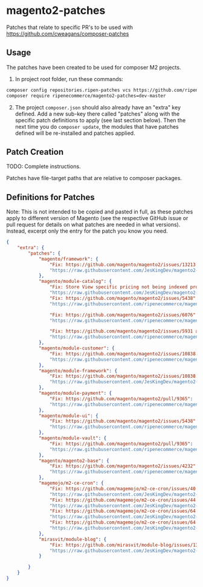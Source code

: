 # magento2-patches
Patches that relate to specific PR's to be used with https://github.com/cweagans/composer-patches

## Usage

The patches have been created to be used for composer M2 projects.

1. In project root folder, run these commands:

```bash
composer config repositories.ripen-patches vcs https://github.com/ripenecommerce/magento2-patches.git
composer require ripenecommerce/magento2-patches=dev-master
```

2. The project `composer.json` should also already have an "extra" key defined. Add a new sub-key there called 
   "patches" along with the specific patch definitions to apply (see last section below). Then the next time you do
   `composer update`, the modules that have patches defined will be re-installed and patches applied. 

## Patch Creation

TODO: Complete instructions.

Patches have file-target paths that are relative to composer packages.

## Definitions for Patches

Note: This is not intended to be copied and pasted in full, as these patches apply to different version of
Magento (see the respective GitHub issue or pull request for details on what patches are needed in what
versions). Instead, excerpt only the entry for the patch you know you need.

```json
{
    "extra": {
        "patches": {
            "magento/framework": {
                "Fix: https://github.com/magento/magento2/issues/13213 Version < 2.2.4 only.":
                "https://raw.githubusercontent.com/JesKingDev/magento2-patches/master/Patch-Magento_Framework-13213_admin_customer_edit_error.patch"
            },
            "magento/module-catalog": {
                "Fix: Store View specific pricing not being indexed properly":
                "https://raw.githubusercontent.com/JesKingDev/magento2-patches/master/Patch-Magento_Catalog-M2.2-price-indexing-by-store-view.patch",
                "Fix: https://github.com/magento/magento2/issues/5438":
                "https://raw.githubusercontent.com/ripenecommerce/magento2-patches/master/Patch-Magento_Catalog-M2.1.0-image-attribute-backend-model-hardcoded-attribute-code-removal.patch",

                "Fix: https://github.com/magento/magento2/issues/6076":
                "https://raw.githubusercontent.com/ripenecommerce/magento2-patches/master/Patch-Magento_Catalog-0001-MAGETWO-54223-CMS-Widgets-Catalog-Category-Link-widg.patch",

                "Fix: https://github.com/magento/magento2/issues/5931 and https://github.com/magento/magento2/issues/5612":
                "https://raw.githubusercontent.com/ripenecommerce/magento2-patches/master/Patch-Magento_Catalog-M2.1.5-MAGETWO-56410-MAGETWO-56411-github-issues-5931-5612.patch"
            },
            "magento/module-customer": {
                "Fix: https://github.com/magento/magento2/issues/10838. Version < M2.2.2 only.":
                "https://raw.githubusercontent.com/ripenecommerce/magento2-patches/Patch-Magento-Customer-grid-indexer-add-missing-function.patch"
            },
            "magento/module-framework": {
                "Fix: https://github.com/magento/magento2/issues/10838. Version M2.2.2+":
                "https://raw.githubusercontent.com/JesKingDev/magento2-patches/master/Patch-MAGETWO-90109-Customer_Grid_Indexer_Not_Working.patch"          
            },
            "magento/module-payment": {
                "Fix: https://github.com/magento/magento2/pull/9365":
                "https://raw.githubusercontent.com/ripenecommerce/magento2-patches/master/Patch-Magento_Payment-M2.1.3-MAGETWO-60351-optimize-payment-methods-checkout.patch"
            },
            "magento/module-ui": {
                "Fix: https://github.com/magento/magento2/issues/5438":
                "https://raw.githubusercontent.com/ripenecommerce/magento2-patches/master/Patch-Magento_Ui-M2.1.0-allow-backend-to-know-the-origin-input-of-the-upload-request.patch"
            },
            "magento/module-vault": {
                "Fix: https://github.com/magento/magento2/pull/9365":
                "https://raw.githubusercontent.com/ripenecommerce/magento2-patches/master/Patch-Magento_Vault-M2.1.3-MAGETWO-60351-optimize-payment-methods-checkout.patch"
            },
            "magento/magento2-base": {
                "Fix: https://github.com/magento/magento2/issues/4232":
                "https://raw.githubusercontent.com/ripenecommerce/magento2-patches/master/Patch-Magento_Base-0001-MAGETWO-52850-GitHub-UTF-8-special-character-issue-i.patch"
            },
            "magemojo/m2-ce-cron": {
                "Fix: https://github.com/magemojo/m2-ce-cron/issues/40 (Version < 1.2.3 only)":
                "https://raw.githubusercontent.com/JesKingDev/magento2-patches/master/MageMojo/Cron/Patch-40_duplicate_cron_execution.diff",
                "Fix: https://github.com/magemojo/m2-ce-cron/issues/44 (Version < 1.2.5 only)":
                "https://raw.githubusercontent.com/JesKingDev/magento2-patches/master/MageMojo/Cron/Patch-44_maintenance_exempt_ips.diff",
                "Fix: https://github.com/magemojo/m2-ce-cron/issues/64 (patches master)":
                "https://raw.githubusercontent.com/JesKingDev/magento2-patches/master/MageMojo/Cron/Patch-64_new_relic.diff",
                "Fix: https://github.com/magemojo/m2-ce-cron/issues/64 (patches v1.2.7)":
                "https://raw.githubusercontent.com/JesKingDev/magento2-patches/master/MageMojo/Cron/Patch-64_new_relic_1-2-7.diff"
            },
            "mirasvit/module-blog": {
                "Fix: https://github.com/mirasvit/module-blog/issues/136": 
                "https://raw.githubusercontent.com/JesKingDev/magento2-patches/master/Mirasvit/module-blog/136__fix_class_exception.diff"
            }

        }
    }
}
```
